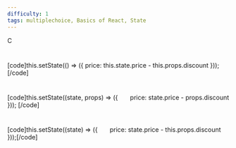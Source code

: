 ```yaml
---
difficulty: 1
tags: multiplechoice, Basics of React, State
---
```


C

#

[code]this.setState(() => ({
 price: this.state.price - this.props.discount 
}));[/code]

#

[code]this.setState((state, props) => ({
      price: state.price - props.discount
}));
[/code]

#

[code]this.setState((state) => ({
      price: state.price - this.props.discount
}));[/code]

